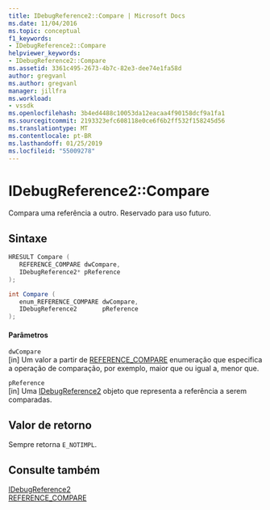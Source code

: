 ```yaml
---
title: IDebugReference2::Compare | Microsoft Docs
ms.date: 11/04/2016
ms.topic: conceptual
f1_keywords:
- IDebugReference2::Compare
helpviewer_keywords:
- IDebugReference2::Compare
ms.assetid: 3361c495-2673-4b7c-82e3-dee74e1fa58d
author: gregvanl
ms.author: gregvanl
manager: jillfra
ms.workload:
- vssdk
ms.openlocfilehash: 3b4ed4488c10053da12eacaa4f90158dcf9a1fa1
ms.sourcegitcommit: 2193323efc608118e0ce6f6b2ff532f158245d56
ms.translationtype: MT
ms.contentlocale: pt-BR
ms.lasthandoff: 01/25/2019
ms.locfileid: "55009278"
---
```

# <a name="idebugreference2compare"></a>IDebugReference2::Compare
Compara uma referência a outro. Reservado para uso futuro.  
  
## <a name="syntax"></a>Sintaxe  
  
```cpp  
HRESULT Compare (   
   REFERENCE_COMPARE dwCompare,  
   IDebugReference2* pReference  
);  
```  
  
```csharp  
int Compare (   
   enum_REFERENCE_COMPARE dwCompare,  
   IDebugReference2       pReference  
);  
```  
  
#### <a name="parameters"></a>Parâmetros  
 `dwCompare`  
 [in] Um valor a partir de [REFERENCE_COMPARE](../../../extensibility/debugger/reference/reference-compare.md) enumeração que especifica a operação de comparação, por exemplo, maior que ou igual a, menor que.  
  
 `pReference`  
 [in] Uma [IDebugReference2](../../../extensibility/debugger/reference/idebugreference2.md) objeto que representa a referência a serem comparadas.  
  
## <a name="return-value"></a>Valor de retorno  
 Sempre retorna `E_NOTIMPL`.  
  
## <a name="see-also"></a>Consulte também  
 [IDebugReference2](../../../extensibility/debugger/reference/idebugreference2.md)   
 [REFERENCE_COMPARE](../../../extensibility/debugger/reference/reference-compare.md)